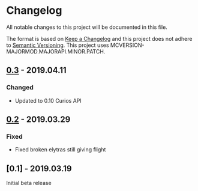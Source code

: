 # Changelog
All notable changes to this project will be documented in this file.

The format is based on [Keep a Changelog](http://keepachangelog.com/en/1.0.0/) and this project does not adhere to [Semantic Versioning](http://semver.org/spec/v2.0.0.html).
This project uses MCVERSION-MAJORMOD.MAJORAPI.MINOR.PATCH.

## [0.3](https://github.com/TheIllusiveC4/CuriousElytra/compare/16367fdcba811ee73638cdd0659dd8edd24485e3...master) - 2019.04.11
### Changed
- Updated to 0.10 Curios API

## [0.2](https://github.com/TheIllusiveC4/CuriousElytra/compare/56a8a1278eaf1af1a6b89379404bf90c7c4e692a...16367fdcba811ee73638cdd0659dd8edd24485e3) - 2019.03.29
### Fixed
- Fixed broken elytras still giving flight

## [0.1] - 2019.03.19
Initial beta release